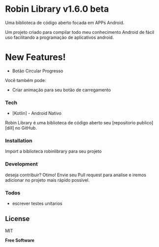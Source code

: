 # Robin Library v1.6.0 beta

Uma biblioteca de código aberto focada em APPs Android.

Um projeto criado para compilar todo meu conhecimento Android de fácil uso facilitando a programação de aplicativos android.


# New Features!
  - Botão Circular Progresso  

Você também pode:
  - Criar animação para seu botão de carregamento
  

### Tech

* [Kotlin] - Android Nativo

Robin Library é uma biblioteca de código aberto seu [repositorio publico][dill] no GitHub.

### Installation

Import a biblioteca robinlibrary para seu projeto





### Development

deseja contribuir? Otimo!
Envie seu Pull request para analise e iremos adicionar no projeto mais rápido possivel.



### Todos

 - escrever testes unitarios

License
----

MIT


**Free Software**
